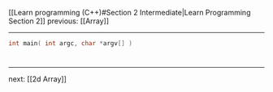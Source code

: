 [[Learn programming (C++)#Section 2 Intermediate|Learn Programming Section 2]]  previous: [[Array]]   

---

```cpp
int main( int argc, char *argv[] )
```




# 
----
next: [[2d Array]] 
